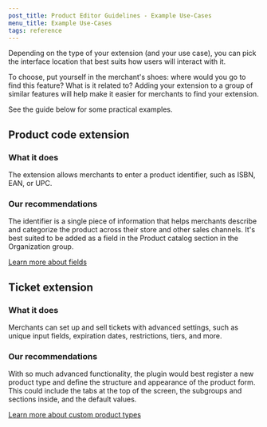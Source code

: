 ```yaml
---
post_title: Product Editor Guidelines - Example Use-Cases
menu_title: Example Use-Cases
tags: reference
---
```


Depending on the type of your extension (and your use case), you can pick the interface location that best suits how users will interact with it.

To choose, put yourself in the merchant's shoes: where would you go to find this feature? What is it related to? Adding your extension to a group of similar features will help make it easier for merchants to find your extension.

See the guide below for some practical examples.

## Product code extension

### What it does

The extension allows merchants to enter a product identifier, such as ISBN, EAN, or UPC.

### Our recommendations

The identifier is a single piece of information that helps merchants describe and categorize the product across their store and other sales channels. It's best suited to be added as a field in the Product catalog section in the Organization group.

[Learn more about fields](./product-editor-form-fields)

## Ticket extension

### What it does

Merchants can set up and sell tickets with advanced settings, such as unique input fields, expiration dates, restrictions, tiers, and more.

### Our recommendations

With so much advanced functionality, the plugin would best register a new product type and define the structure and appearance of the product form. This could include the tabs at the top of the screen, the subgroups and sections inside, and the default values.

[Learn more about custom product types](./product-editor-form-custom-product-types)
